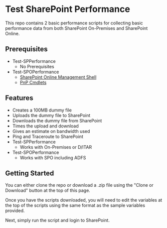 # Test SharePoint Performance

This repo contains 2 basic performance scripts for collecting basic performance data
from both SharePoint On-Premises and SharePoint Online.

## Prerequisites

* Test-SPPerformance
  * No Prerequisites
* Test-SPOPerformance
  * [SharePoint Online Management Shell](https://www.microsoft.com/en-us/download/details.aspx?id=35588)
  * [PnP Cmdlets](https://docs.microsoft.com/en-us/powershell/sharepoint/sharepoint-pnp/sharepoint-pnp-cmdlets?view=sharepoint-ps)

## Features

* Creates a 100MB dummy file
* Uploads the dummy file to SharePoint
* Downloads the dummy file from SharePoint
* Times the upload and download
* Gives an estimate on bandwidth used
* Ping and Traceroute to SharePoint
* Test-SPPerformance
  * Works with On-Premises or D/ITAR
* Test-SPOPerformance
  * Works with SPO including ADFS

## Getting Started

You can either clone the repo or download a .zip file using the "Clone or Download" button
at the top of this page.

Once you have the scripts downloaded, you will need to edit the variables at the top of the
scripts using the same format as the sample variables provided.

Next, simply run the script and login to SharePoint.


